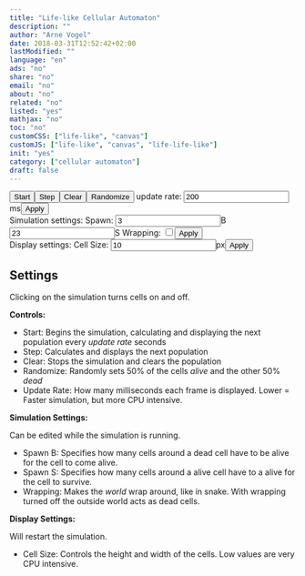 ```yaml
---
title: "Life-like Cellular Automaton"
description: ""
author: "Arne Vogel"
date: 2018-03-31T12:52:42+02:00
lastModified: ""
language: "en"
ads: "no"
share: "no"
email: "no"
about: "no"
related: "no"
listed: "yes"
mathjax: "no"
toc: "no"
customCSS: ["life-like", "canvas"]
customJS: ["life-like", "canvas", "life-life-like"]
init: "yes"
category: ["cellular automaton"]
draft: false
---
```


<div id="canvasWrapper" class="canvasWrapper">
    <canvas id="canvas" class="canvas" height="320" width="480"></canvas>
</div>
<div class="input_with_appended_unit">
<button class="btn" id="startStop" onclick="startStop()">Start</button><button class="btn" onclick="createAndDrawNextPopulation()">Step</button><button class="btn" onclick="clearScreen()">Clear</button><button class="btn" onclick="randomize()">Randomize</button> update rate: <input value="200" class="width30" id="speed"></input><span>ms</span><button class="btn" onclick="updateSpeed()">Apply</button>
</div>
<div class="input_with_appended_unit">
Simulation settings: Spawn: <input value="3" id="b"></input><span>B</span> <input value="23" id="s"></input><span>S</span> Wrapping: <input class="checkbox" id="wrap" type="checkbox"><button class="btn" onclick="gameChange()">Apply</button>
</div>
<div class="input_with_appended_unit">
Display settings: Cell Size: <input class="width30" value="10" id="cellSize"></input><span>px</span><button  class="btn" onclick="lvlChange()">Apply</button>
</div>

## Settings

Clicking on the simulation turns cells on and off.

**Controls:**

 * Start: Begins the simulation, calculating and displaying the next population every _update rate_ seconds
 * Step: Calculates and displays the next population
 * Clear: Stops the simulation and clears the population
 * Randomize: Randomly sets 50% of the cells _alive_ and the other 50% _dead_
 * Update Rate: How many milliseconds each frame is displayed. Lower = Faster simulation, but more CPU intensive.

**Simulation Settings:**

Can be edited while the simulation is running.

 * Spawn B: Specifies how many cells around a dead cell have to be alive for the cell to come alive.
 * Spawn S: Specifies how many cells around a alive cell have to a alive for the cell to survive.
 * Wrapping: Makes the _world_ wrap around, like in snake. With wrapping turned off the outside world acts as dead cells.

**Display Settings:**

Will restart the simulation.

 * Cell Size: Controls the height and width of the cells. Low values are very CPU intensive.
 
